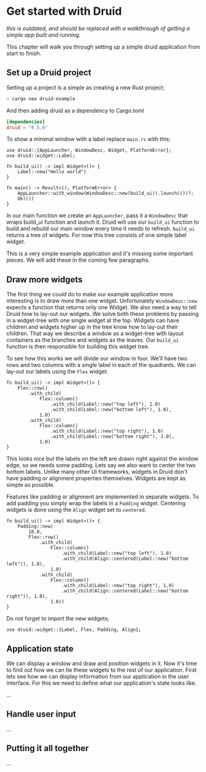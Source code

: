 # Get started with Druid
*this is outdated, and should be replaced with a walkthrough of getting a simple
app built and running*.

This chapter will walk you through setting up a simple druid application from start to finish.

## Set up a Druid project
Setting up a project is a simple as creating a new Rust project;
```bash
> cargo new druid-example
```

And then adding druid as a dependency to Cargo.toml
```toml
[dependencies]
druid = "0.5.0"
```

To show a minimal window with a label replace `main.rs` with this;
```rust, noplaypen
use druid::{AppLauncher, WindowDesc, Widget, PlatformError};
use druid::widget::Label;

fn build_ui() -> impl Widget<()> {
    Label::new("Hello world")
}

fn main() -> Result<(), PlatformError> {
    AppLauncher::with_window(WindowDesc::new(build_ui)).launch(())?;
    Ok(())
}
```
In our main function we create an `AppLauncher`, pass it a `WindowDesc` that wraps build_ui function and launch it. Druid will use our `build_ui` function to build and rebuild our main window every time it needs to refresh. `build_ui` returns a tree of widgets. For now this tree consists of one simple label widget.

This is a very simple example application and it's missing some important pieces. We will add these in the coming few paragraphs.

## Draw more widgets
The first thing we could do to make our example application more interesting is to draw more than one widget. Unfortunately `WindowDesc::new` expects a function that returns only one Widget. We also need a way to tell Druid how to lay-out our widgets.
We solve both these problems by passing in a widget-tree with one single widget at the top. Widgets can have children and widgets higher up in the tree know how to lay-out their children. That way we describe a window as a widget-tree with layout containers as the branches and widgets as the leaves. Our `build_ui` function is then responsible for building this widget tree.

To see how this works we will divide our window in four. We'll have two rows and two columns with a single label in each of the quadrants. We can lay-out our labels using the `Flex` widget.

```rust, noplaypen
fn build_ui() -> impl Widget<()> {
    Flex::row()
        .with_child(
            Flex::column()
                .with_child(Label::new("top left"), 1.0)
                .with_child(Label::new("bottom left"), 1.0),
            1.0)
        .with_child(
            Flex::column()
                .with_child(Label::new("top right"), 1.0)
                .with_child(Label::new("bottom right"), 1.0),
            1.0)
}
```

This looks nice but the labels on the left are drawn right against the window edge, so we needs some padding. Lets say we also want to center the two bottom labels. Unlike many other UI frameworks, widgets in Druid don't have padding or alignment properties themselves. Widgets are kept as simple as possible.

Features like padding or alignment are implemented in separate widgets. To add padding you simply wrap the labels in a `Padding` widget. Centering widgets is done using the `Align` widget set to `centered`.

```rust, noplaypen
fn build_ui() -> impl Widget<()> {
    Padding::new(
        10.0,
        Flex::row()
            .with_child(
                Flex::column()
                    .with_child(Label::new("top left"), 1.0)
                    .with_child(Align::centered(Label::new("bottom left")), 1.0),
                1.0)
            .with_child(
                Flex::column()
                    .with_child(Label::new("top right"), 1.0)
                    .with_child(Align::centered(Label::new("bottom right")), 1.0),
                1.0))
}
```

Do not forget to import the new widgets;
```rust, noplaypen
use druid::widget::{Label, Flex, Padding, Align};
```

## Application state
We can display a window and draw and position widgets in it. Now it's time to find out how we can tie these widgets to
the rest of our application. First lets see how we can display information from our application in the user interface.
For this we need to define what our application's state looks like.

...

## Handle user input

...

## Putting it all together

...
